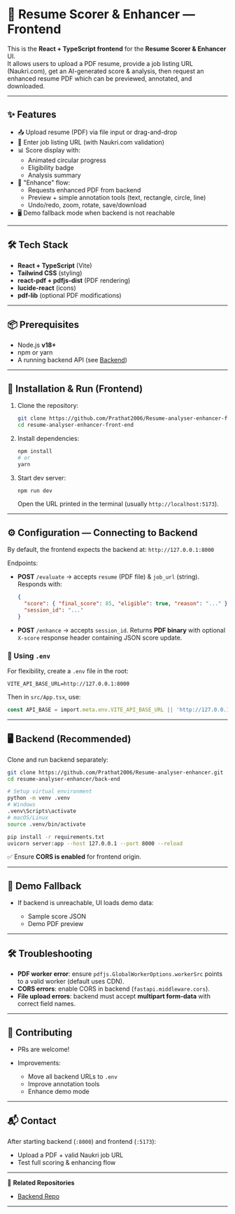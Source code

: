 # 📄 Resume Scorer & Enhancer — Frontend

This is the **React + TypeScript frontend** for the **Resume Scorer & Enhancer** UI.  
It allows users to upload a PDF resume, provide a job listing URL (Naukri.com), get an AI-generated score & analysis, then request an enhanced resume PDF which can be previewed, annotated, and downloaded.

---

## ✨ Features
- 📤 Upload resume (PDF) via file input or drag-and-drop  
- 🔗 Enter job listing URL (with Naukri.com validation)  
- 📊 Score display with:
  - Animated circular progress  
  - Eligibility badge  
  - Analysis summary  
- 📝 "Enhance" flow:
  - Requests enhanced PDF from backend  
  - Preview + simple annotation tools (text, rectangle, circle, line)  
  - Undo/redo, zoom, rotate, save/download  
- 🖥️ Demo fallback mode when backend is not reachable  

---

## 🛠️ Tech Stack
- **React + TypeScript** (Vite)
- **Tailwind CSS** (styling)
- **react-pdf + pdfjs-dist** (PDF rendering)
- **lucide-react** (icons)
- **pdf-lib** (optional PDF modifications)

---

## 📦 Prerequisites
- Node.js **v18+**
- npm or yarn
- A running backend API (see [Backend](#-backend))

---

## 🚀 Installation & Run (Frontend)

1. Clone the repository:
   ```bash
   git clone https://github.com/Prathat2006/Resume-analyser-enhancer-front-end.git
   cd resume-analyser-enhancer-front-end
    ``` 

2. Install dependencies:

   ```bash
   npm install
   # or
   yarn
   ```

3. Start dev server:

   ```bash
   npm run dev
   ```

   Open the URL printed in the terminal (usually `http://localhost:5173`).


---

## ⚙️ Configuration — Connecting to Backend

By default, the frontend expects the backend at:
`http://127.0.0.1:8000`

Endpoints:

* **POST** `/evaluate` → accepts `resume` (PDF file) & `job_url` (string).
  Responds with:

  ```json
  {
    "score": { "final_score": 85, "eligible": true, "reason": "..." },
    "session_id": "..."
  }
  ```
* **POST** `/enhance` → accepts `session_id`.
  Returns **PDF binary** with optional `X-score` response header containing JSON score update.

### 🔧 Using `.env`

For flexibility, create a `.env` file in the root:

```env
VITE_API_BASE_URL=http://127.0.0.1:8000
```

Then in `src/App.tsx`, use:

```ts
const API_BASE = import.meta.env.VITE_API_BASE_URL || 'http://127.0.0.1:8000';
```

---

## 🖥️ Backend (Recommended)

Clone and run backend separately:

```bash
git clone https://github.com/Prathat2006/Resume-analyser-enhancer.git
cd resume-analyser-enhancer/back-end

# Setup virtual environment
python -m venv .venv
# Windows
.venv\Scripts\activate
# macOS/Linux
source .venv/bin/activate

pip install -r requirements.txt
uvicorn server:app --host 127.0.0.1 --port 8000 --reload
```

✅ Ensure **CORS is enabled** for frontend origin.

---

## 🧪 Demo Fallback

* If backend is unreachable, UI loads demo data:

  * Sample score JSON
  * Demo PDF preview

---

## 🛠️ Troubleshooting

* **PDF worker error**: ensure `pdfjs.GlobalWorkerOptions.workerSrc` points to a valid worker (default uses CDN).
* **CORS errors**: enable CORS in backend (`fastapi.middleware.cors`).
* **File upload errors**: backend must accept **multipart form-data** with correct field names.

---

## 🤝 Contributing

* PRs are welcome!
* Improvements:

  * Move all backend URLs to `.env`
  * Improve annotation tools
  * Enhance demo mode

---

## 📬 Contact

After starting backend (`:8000`) and frontend (`:5173`):

* Upload a PDF + valid Naukri job URL
* Test full scoring & enhancing flow

---

🔗 **Related Repositories**

* [Backend Repo](https://github.com/Prathat2006/Resume-analyser-enhancer)

---


